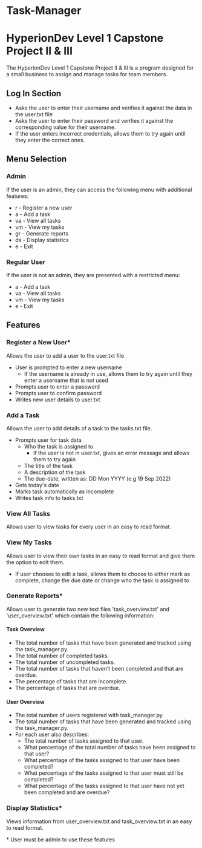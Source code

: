 # Task-Manager
# HyperionDev Level 1 Capstone Project II & III
The HyperionDev Level 1 Capstone Project II & III is a program designed for a small business to assign and manage tasks for team members.

## Log In Section
- Asks the user to enter their username and verifies it against the data in the user.txt file
- Asks the user to enter their password and verifies it against the corresponding value for their username.
- If the user enters incorrect credentials, allows them to try again until they enter the correct ones.

## Menu Selection
### Admin
If the user is an admin, they can access the following menu with additional features:
- r -  Register a new user
- a -  Add a task
- va - View all tasks
- vm - View my tasks
- gr - Generate reports
- ds - Display statistics
- e -  Exit
### Regular User
If the user is not an admin, they are presented with a restricted menu:
- a -  Add a task
- va - View all tasks
- vm - View my tasks
- e -  Exit

## Features
### Register a New User*
Allows the user to add a user to the user.txt file
- User is prompted to enter a new username
  - If the username is already in use, allows them to try again until they enter a username that is not used
- Prompts user to enter a password
- Prompts user to confirm password
- Writes new user details to user.txt

### Add a Task
Allows the user to add details of a task to the tasks.txt file.
- Prompts user for task data
  - Who the task is assigned to
    - If the user is not in user.txt, gives an error message and allows them to try again
  - The title of the task
  - A description of the task
  - The due-date, written as: DD Mon YYYY (e.g 19 Sep 2022)
- Gets today's date
- Marks task automatically as incomplete
- Writes task info to tasks.txt

### View All Tasks
Allows user to view tasks for every user in an easy to read format.

### View My Tasks
Allows user to view their own tasks in an easy to read format and give them the option to edit them.
- If user chooses to edit a task, allows them to choose to either mark as complete, change the due date or change who the task is assigned to

### Generate Reports*
Allows user to generate two new text files 'task_overview.txt' and 'user_overview.txt' which contain the following information:
#### Task Overview
- The total number of tasks that have been generated and tracked using the task_manager.py.
- The total number of completed tasks.
- The total number of uncompleted tasks.
- The total number of tasks that haven’t been completed and
that are overdue.
- The percentage of tasks that are incomplete.
- The percentage of tasks that are overdue.
#### User Overview
- The total number of users registered with task_manager.py.
- The total number of tasks that have been generated and
tracked using the task_manager.py.
- For each user also describes:
  - The total number of tasks assigned to that user.
  - What percentage of the total number of tasks have
  been assigned to that user?
  - What percentage of the tasks assigned to that user
  have been completed?
  - What percentage of the tasks assigned to that user
  must still be completed?
  - What percentage of the tasks assigned to that user
  have not yet been completed and are overdue?

### Display Statistics*
Views information from user_overview.txt and task_overview.txt in an easy to read format.

\* User must be admin to use these features
